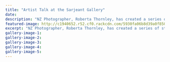 ```yaml
---
title: "Artist Talk at the Sarjeant Gallery"
date: 
description: "NZ Photographer, Roberta Thornley, has created a series of stunning imagery based on gymnast Millie Manning (Year 13 WHS student 2016)..."
featured-image: http://c1940652.r52.cf0.rackcdn.com/5930fa06b8d39a0f85000096/Mille-Manning-re-Roberta-Thornley-photo-Jessica-Kidd.jpg
excerpt: "NZ Photographer, Roberta Thornley, has created a series of stunning imagery based on gymnast Millie Manning (Year 13 WHS student 2016)."
gallery-image-1: 
gallery-image-2: 
gallery-image-3: 
gallery-image-4: 
gallery-image-5: 
---
```

